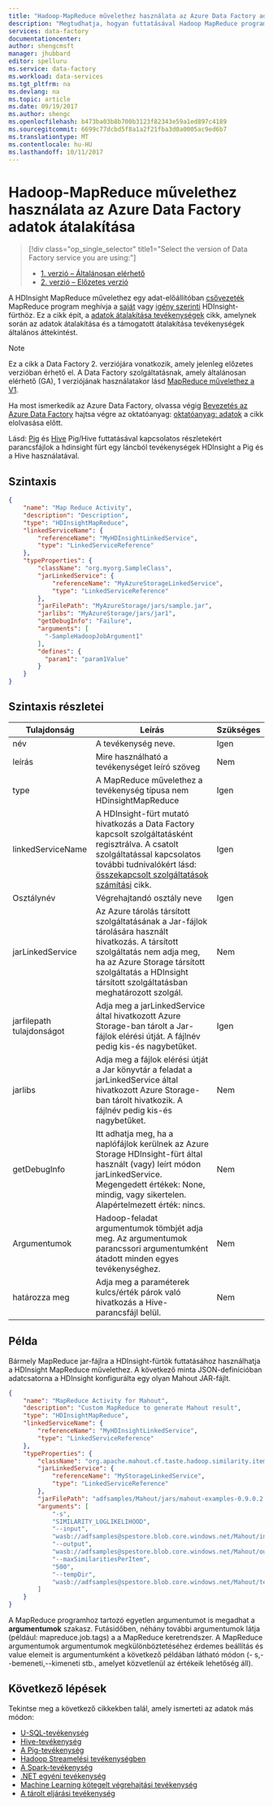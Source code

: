 ```yaml
---
title: "Hadoop-MapReduce művelethez használata az Azure Data Factory adatok átalakítása |} Microsoft Docs"
description: "Megtudhatja, hogyan futtatásával Hadoop MapReduce programok az Azure HDInsight-fürtök egy az Azure data factory feldolgozni az adatokat."
services: data-factory
documentationcenter: 
author: shengcmsft
manager: jhubbard
editor: spelluru
ms.service: data-factory
ms.workload: data-services
ms.tgt_pltfrm: na
ms.devlang: na
ms.topic: article
ms.date: 09/19/2017
ms.author: shengc
ms.openlocfilehash: b473ba03b8b700b3123f82343e59a1ed897c4189
ms.sourcegitcommit: 6699c77dcbd5f8a1a2f21fba3d0a0005ac9ed6b7
ms.translationtype: MT
ms.contentlocale: hu-HU
ms.lasthandoff: 10/11/2017
---
```

# <a name="transform-data-using-hadoop-mapreduce-activity-in-azure-data-factory"></a>Hadoop-MapReduce művelethez használata az Azure Data Factory adatok átalakítása
> [!div class="op_single_selector" title1="Select the version of Data Factory service you are using:"]
> * [1. verzió – Általánosan elérhető](v1/data-factory-map-reduce.md)
> * [2. verzió – Előzetes verzió](transform-data-using-hadoop-map-reduce.md)


A HDInsight MapReduce művelethez egy adat-előállítóban [csővezeték](concepts-pipelines-activities.md) MapReduce program meghívja a [saját](compute-linked-services.md#azure-hdinsight-linked-service) vagy [igény szerinti](compute-linked-services.md#azure-hdinsight-on-demand-linked-service) HDInsight-fürthöz. Ez a cikk épít, a [adatok átalakítása tevékenységek](transform-data.md) cikk, amelynek során az adatok átalakítása és a támogatott átalakítása tevékenységek általános áttekintést.

> [!NOTE]
> Ez a cikk a Data Factory 2. verziójára vonatkozik, amely jelenleg előzetes verzióban érhető el. A Data Factory szolgáltatásnak, amely általánosan elérhető (GA), 1 verziójának használatakor lásd [MapReduce művelethez a V1](v1/data-factory-map-reduce.md).


Ha most ismerkedik az Azure Data Factory, olvassa végig [Bevezetés az Azure Data Factory](introduction.md) hajtsa végre az oktatóanyag: [oktatóanyag: adatok](tutorial-transform-data-spark-powershell.md) a cikk elolvasása előtt. 

Lásd: [Pig](transform-data-using-hadoop-pig.md) és [Hive](transform-data-using-hadoop-hive.md) Pig/Hive futtatásával kapcsolatos részletekért parancsfájlok a hdinsight fürt egy láncból tevékenységek HDInsight a Pig és a Hive használatával. 

## <a name="syntax"></a>Szintaxis

```json
{
    "name": "Map Reduce Activity",
    "description": "Description",
    "type": "HDInsightMapReduce",
    "linkedServiceName": {
        "referenceName": "MyHDInsightLinkedService",
        "type": "LinkedServiceReference"
    },
    "typeProperties": {
        "className": "org.myorg.SampleClass",
        "jarLinkedService": {
            "referenceName": "MyAzureStorageLinkedService",
            "type": "LinkedServiceReference"
        },
        "jarFilePath": "MyAzureStorage/jars/sample.jar",
        "jarlibs": "MyAzureStorage/jars/jar1",
        "getDebugInfo": "Failure",
        "arguments": [
          "-SampleHadoopJobArgument1"
        ],
        "defines": {
          "param1": "param1Value"
        }
    }
}
```

## <a name="syntax-details"></a>Szintaxis részletei

| Tulajdonság          | Leírás                              | Szükséges |
| ----------------- | ---------------------------------------- | -------- |
| név              | A tevékenység neve.                     | Igen      |
| leírás       | Mire használható a tevékenységet leíró szöveg | Nem       |
| type              | A MapReduce művelethez a tevékenység típusa nem HDinsightMapReduce | Igen      |
| linkedServiceName | A HDInsight-fürt mutató hivatkozás a Data Factory kapcsolt szolgáltatásként regisztrálva. A csatolt szolgáltatással kapcsolatos további tudnivalókért lásd: [összekapcsolt szolgáltatások számítási](compute-linked-services.md) cikk. | Igen      |
| Osztálynév         | Végrehajtandó osztály neve         | Igen      |
| jarLinkedService  | Az Azure tárolás társított szolgáltatásának a Jar-fájlok tárolására használt hivatkozás. A társított szolgáltatás nem adja meg, ha az Azure Storage társított szolgáltatás a HDInsight társított szolgáltatásban meghatározott szolgál. | Nem       |
| jarfilepath tulajdonságot       | Adja meg a jarLinkedService által hivatkozott Azure Storage-ban tárolt a Jar-fájlok elérési útját. A fájlnév pedig kis-és nagybetűket. | Igen      |
| jarlibs           | Adja meg a fájlok elérési útját a Jar könyvtár a feladat a jarLinkedService által hivatkozott Azure Storage-ban tárolt hivatkozik. A fájlnév pedig kis-és nagybetűket. | Nem       |
| getDebugInfo      | Itt adhatja meg, ha a naplófájlok kerülnek az Azure Storage HDInsight-fürt által használt (vagy) leírt módon jarLinkedService. Megengedett értékek: None, mindig, vagy sikertelen. Alapértelmezett érték: nincs. | Nem       |
| Argumentumok         | Hadoop-feladat argumentumok tömbjét adja meg. Az argumentumok parancssori argumentumként átadott minden egyes tevékenységhez. | Nem       |
| határozza meg           | Adja meg a paraméterek kulcs/érték párok való hivatkozás a Hive-parancsfájl belül. | Nem       |



## <a name="example"></a>Példa
Bármely MapReduce jar-fájlra a HDInsight-fürtök futtatásához használhatja a HDInsight MapReduce művelethez. A következő minta JSON-definícióban adatcsatorna a HDInsight konfigurálta egy olyan Mahout JAR-fájlt.

```json   
{
    "name": "MapReduce Activity for Mahout",
    "description": "Custom MapReduce to generate Mahout result",
    "type": "HDInsightMapReduce",
    "linkedServiceName": {
        "referenceName": "MyHDInsightLinkedService",
        "type": "LinkedServiceReference"
    },
    "typeProperties": {
        "className": "org.apache.mahout.cf.taste.hadoop.similarity.item.ItemSimilarityJob",
        "jarLinkedService": {
            "referenceName": "MyStorageLinkedService",
            "type": "LinkedServiceReference"
        },
        "jarFilePath": "adfsamples/Mahout/jars/mahout-examples-0.9.0.2.2.7.1-34.jar",
        "arguments": [
            "-s",
            "SIMILARITY_LOGLIKELIHOOD",
            "--input",
            "wasb://adfsamples@spestore.blob.core.windows.net/Mahout/input",
            "--output",
            "wasb://adfsamples@spestore.blob.core.windows.net/Mahout/output/",
            "--maxSimilaritiesPerItem",
            "500",
            "--tempDir",
            "wasb://adfsamples@spestore.blob.core.windows.net/Mahout/temp/mahout"
        ]
    }
}
```
A MapReduce programhoz tartozó egyetlen argumentumot is megadhat a **argumentumok** szakasz. Futásidőben, néhány további argumentumok látja (például: mapreduce.job.tags) a a MapReduce keretrendszer. A MapReduce argumentumok argumentumok megkülönböztetéséhez érdemes beállítás és value elemeit is argumentumként a következő példában látható módon (- s,--bemeneti,--kimeneti stb., amelyet közvetlenül az értékeik lehetőség áll).

## <a name="next-steps"></a>Következő lépések
Tekintse meg a következő cikkekben talál, amely ismerteti az adatok más módon: 

* [U-SQL-tevékenység](transform-data-using-data-lake-analytics.md)
* [Hive-tevékenység](transform-data-using-hadoop-hive.md)
* [A Pig-tevékenység](transform-data-using-hadoop-pig.md)
* [Hadoop Streamelési tevékenységben](transform-data-using-hadoop-streaming.md)
* [A Spark-tevékenység](transform-data-using-spark.md)
* [.NET egyéni tevékenység](transform-data-using-dotnet-custom-activity.md)
* [Machine Learning kötegelt végrehajtási tevékenység](transform-data-using-machine-learning.md)
* [A tárolt eljárási tevékenység](transform-data-using-stored-procedure.md)
